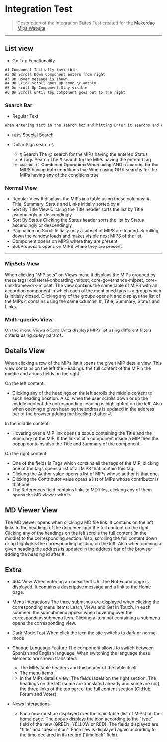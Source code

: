 # Integration Test

> Description of the Integration Suites Test created for the [Makerdao Mips Website](https://mips.makerdao.com/)

---

## List view

* Go Top Functionality

```md
#1 Component Initially invisible
#2 On Scroll Down Component enters from right
#3 On Hover message is shown
#4 On Click Scroll goes up smoo_🐮_oothly
#5 On scoll Up Component Stay visible
#6 On Scroll until top Component goes out to the right
```

### Search Bar

* Regular Text

```md
When entering text in the search box and hitting Enter it searchs and displays the MIPs containing the search text in the Title or the Summary fields. The search is case insensitive, and it works like that except for these cases: 1- when the user types MIP and a number (eg: MIP1, MIP22) 2- When the users type $ at the beginning. In the first case it searchs for MIPs whose number starts with the given one (eg:MIP5 will display MIP5, MIP50, MIP55 and so on). In the second case it will do a Special search (it's described below).

```

* `MIPS` Special Search
* Dollar Sign search `$`

  * `@` Search
  The @ search for the MIPs having the entered Status
  * `#` Tags Search
  The # search for the MIPs having the entered tag
  * `AND OR ()` Combined Operations
  When using AND it searchs for the MIPS having both conditions true
  When using OR it searchs for the MIPs having any of the conditions true

### Normal View

* Regular View It displays the MIPs in a table using these columns: #, Title, Summary, Status and Links initially sorted by #
* Sort By Title View Clicking the Title header sorts the list by Title ascendingly or descendingly
* Sort By Status Clicking the Status header sorts the list by Status ascendingly or descendingly
* Pagination on Scroll Initially only a subset of MIPS are loaded. Scrolling down the window loads and makes visible next MIPS of the list.
* Component opens on MIPS where they are present
* SubProposals opens on MIPS where they are present

---

### MipSets View
When clicking "MIP sets" on Views menu it displays the MIPs grouped by these tags: collateral-onboarding-mipset, core-governance-mipset, core-unit-framework-mipset. The view contains the same table of MIPS with an accordion component in which each of the mentioned tags is a group which is initially closed. Clicking any of the groups opens it and displays the list of the MIPs it contains using the same columns: #, Title, Summary, Status and Links.

### Multi-queries View
On the menu Views->Core Units displays MIPs list using different filters criteria using query params.

## Details View
When clicking a row of the MIPs list it opens the given MIP details view. This view contains on the left the Headings, the full content of the MIPin the middle and arious fields on the right.

On the left content:

  * Clicking any of the headings on the left scrolls the middle content to such heading position. Also, when the user scrolls down or up the middle content the corresponding heading is highlighted on the left. Also when opening a given heading the address is updated in the address bar of the browser adding the heading id after #.

  In the middle content:
  - Hovering over a MIP link opens a popup containing the Title and the Summary of the MIP. If the link is of a component inside a MIP then the popup contains also the Title and Summary of the component.
  
  On the right content:
   *  One of the fields is Tags which contains all the tags of the MIP, clicking one of the tags opens a list of all MIPS that contain this tag. 
   *  Clicking the Author value opens a list of MIPs whose author is that one.
   *  Clicking the Contributor value opens a list of MIPs whose contributor is that one.
   *  The References field contains links to MD files, clicking any of them opens the MD viewer with it.
## MD Viewer View

The MD viewer opens when clicking a MD file link. It contains on the left links to the headings of the document and the full content on the right. Clicking any of the headings on the left scrolls the full content (in the middle) to the corresponding section. Also, scrolling the full content down or up highlights the corresponding heading on the left. Also when opening a given heading the address is updated in the address bar of the browser adding the heading id after #.
## Extra

* 404 View
  When entering an unexistent URL the Not Found page is displayed. It contains a descriptive message and a link to the Home page.

* Menu Interactions
  The three submenus are displayed when clicking the corresponding menu items: Learn, Views and Get in Touch. In each submenu the subsubmenu appear when hovering over the corresponding submenu item. Clicking a item not containing a submenu opens the corresponding view.

* Dark Mode Test
When click the icon the site switchs to dark or normal mode
* Change Language Feature
The component allows to switch between Spanish and English language. When switching the language these elements are shown translated: 
  * The MIPs table headers and the header of the table itself
  * The menu items
  * In the MIPs details view: The fields labels on the right section. The headings on the left (some are translated already and some are not), the three links of the top part of the full 
  content section (GitHub, Forum and Votes).
* News Interactions
    * Each new must be displayed over the main table (list of MIPs) on the home page. The popup displays the icon according to the "type" field of the new (GREEN, YELLOW or RED). The fields displayed are "title" and "description". Each new is displayed again according to the time declared in its record ("timelock" field).
